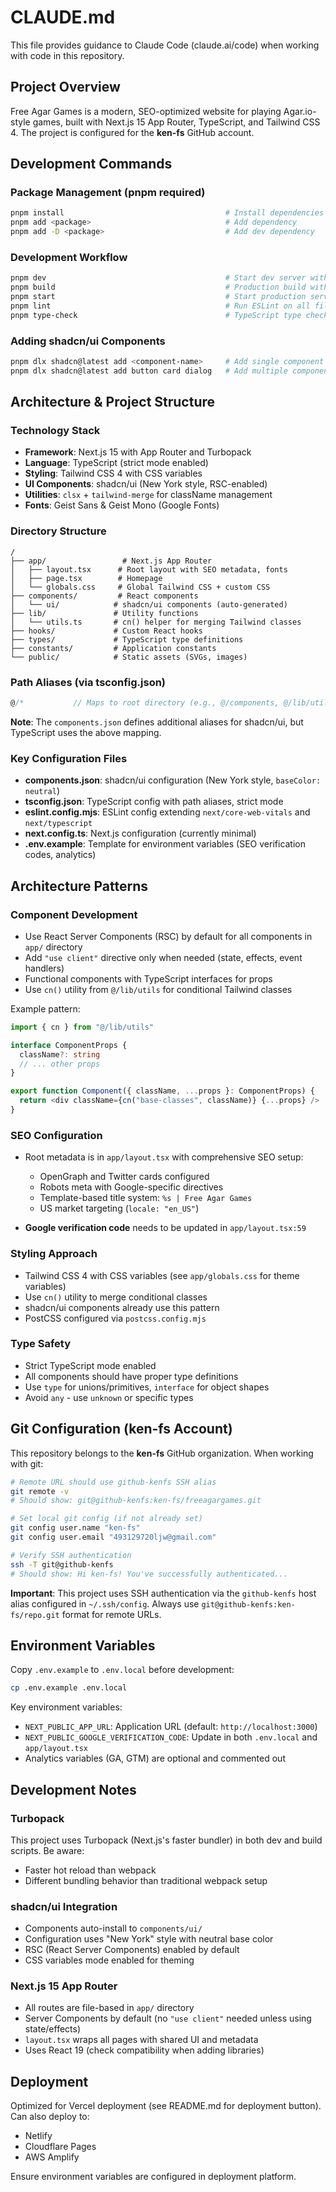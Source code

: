# CLAUDE.md

This file provides guidance to Claude Code (claude.ai/code) when working with code in this repository.

## Project Overview

Free Agar Games is a modern, SEO-optimized website for playing Agar.io-style games, built with Next.js 15 App Router, TypeScript, and Tailwind CSS 4. The project is configured for the **ken-fs** GitHub account.

## Development Commands

### Package Management (pnpm required)

```bash
pnpm install                                    # Install dependencies
pnpm add <package>                              # Add dependency
pnpm add -D <package>                           # Add dev dependency
```

### Development Workflow

```bash
pnpm dev                                        # Start dev server with Turbopack (http://localhost:3000)
pnpm build                                      # Production build with Turbopack
pnpm start                                      # Start production server
pnpm lint                                       # Run ESLint on all files
pnpm type-check                                 # TypeScript type checking without emit
```

### Adding shadcn/ui Components

```bash
pnpm dlx shadcn@latest add <component-name>     # Add single component
pnpm dlx shadcn@latest add button card dialog   # Add multiple components
```

## Architecture & Project Structure

### Technology Stack

- **Framework**: Next.js 15 with App Router and Turbopack
- **Language**: TypeScript (strict mode enabled)
- **Styling**: Tailwind CSS 4 with CSS variables
- **UI Components**: shadcn/ui (New York style, RSC-enabled)
- **Utilities**: `clsx` + `tailwind-merge` for className management
- **Fonts**: Geist Sans & Geist Mono (Google Fonts)

### Directory Structure

```
/
├── app/                 # Next.js App Router
│   ├── layout.tsx      # Root layout with SEO metadata, fonts
│   ├── page.tsx        # Homepage
│   └── globals.css     # Global Tailwind CSS + custom CSS
├── components/         # React components
│   └── ui/            # shadcn/ui components (auto-generated)
├── lib/               # Utility functions
│   └── utils.ts       # cn() helper for merging Tailwind classes
├── hooks/             # Custom React hooks
├── types/             # TypeScript type definitions
├── constants/         # Application constants
└── public/            # Static assets (SVGs, images)
```

### Path Aliases (via tsconfig.json)

```typescript
@/*           // Maps to root directory (e.g., @/components, @/lib/utils)
```

**Note**: The `components.json` defines additional aliases for shadcn/ui, but TypeScript uses the above mapping.

### Key Configuration Files

- **components.json**: shadcn/ui configuration (New York style, `baseColor: neutral`)
- **tsconfig.json**: TypeScript config with path aliases, strict mode
- **eslint.config.mjs**: ESLint config extending `next/core-web-vitals` and `next/typescript`
- **next.config.ts**: Next.js configuration (currently minimal)
- **.env.example**: Template for environment variables (SEO verification codes, analytics)

## Architecture Patterns

### Component Development

- Use React Server Components (RSC) by default for all components in `app/` directory
- Add `"use client"` directive only when needed (state, effects, event handlers)
- Functional components with TypeScript interfaces for props
- Use `cn()` utility from `@/lib/utils` for conditional Tailwind classes

Example pattern:
```typescript
import { cn } from "@/lib/utils"

interface ComponentProps {
  className?: string
  // ... other props
}

export function Component({ className, ...props }: ComponentProps) {
  return <div className={cn("base-classes", className)} {...props} />
}
```

### SEO Configuration

- Root metadata is in `app/layout.tsx` with comprehensive SEO setup:
  - OpenGraph and Twitter cards configured
  - Robots meta with Google-specific directives
  - Template-based title system: `%s | Free Agar Games`
  - US market targeting (`locale: "en_US"`)

- **Google verification code** needs to be updated in `app/layout.tsx:59`

### Styling Approach

- Tailwind CSS 4 with CSS variables (see `app/globals.css` for theme variables)
- Use `cn()` utility to merge conditional classes
- shadcn/ui components already use this pattern
- PostCSS configured via `postcss.config.mjs`

### Type Safety

- Strict TypeScript mode enabled
- All components should have proper type definitions
- Use `type` for unions/primitives, `interface` for object shapes
- Avoid `any` - use `unknown` or specific types

## Git Configuration (ken-fs Account)

This repository belongs to the **ken-fs** GitHub organization. When working with git:

```bash
# Remote URL should use github-kenfs SSH alias
git remote -v
# Should show: git@github-kenfs:ken-fs/freeagargames.git

# Set local git config (if not already set)
git config user.name "ken-fs"
git config user.email "493129720ljw@gmail.com"

# Verify SSH authentication
ssh -T git@github-kenfs
# Should show: Hi ken-fs! You've successfully authenticated...
```

**Important**: This project uses SSH authentication via the `github-kenfs` host alias configured in `~/.ssh/config`. Always use `git@github-kenfs:ken-fs/repo.git` format for remote URLs.

## Environment Variables

Copy `.env.example` to `.env.local` before development:

```bash
cp .env.example .env.local
```

Key environment variables:
- `NEXT_PUBLIC_APP_URL`: Application URL (default: `http://localhost:3000`)
- `NEXT_PUBLIC_GOOGLE_VERIFICATION_CODE`: Update in both `.env.local` and `app/layout.tsx`
- Analytics variables (GA, GTM) are optional and commented out

## Development Notes

### Turbopack

This project uses Turbopack (Next.js's faster bundler) in both dev and build scripts. Be aware:
- Faster hot reload than webpack
- Different bundling behavior than traditional webpack setup

### shadcn/ui Integration

- Components auto-install to `components/ui/`
- Configuration uses "New York" style with neutral base color
- RSC (React Server Components) enabled by default
- CSS variables mode enabled for theming

### Next.js 15 App Router

- All routes are file-based in `app/` directory
- Server Components by default (no `"use client"` needed unless using state/effects)
- `layout.tsx` wraps all pages with shared UI and metadata
- Uses React 19 (check compatibility when adding libraries)

## Deployment

Optimized for Vercel deployment (see README.md for deployment button). Can also deploy to:
- Netlify
- Cloudflare Pages
- AWS Amplify

Ensure environment variables are configured in deployment platform.
